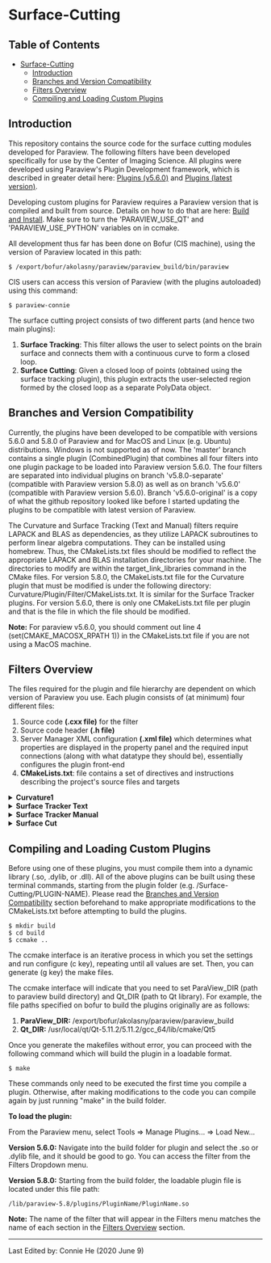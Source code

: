 # Surface-Cutting

## Table of Contents ##
- [Surface-Cutting](#surface-cutting)
  * [Introduction](#introduction)
  * [Branches and Version Compatibility](#branches-and-version-compatibility)
  * [Filters Overview](#filters-overview)
  * [Compiling and Loading Custom Plugins](#compiling-and-loading-custom-plugins)


## Introduction ##
This repository contains the source code for the surface cutting modules developed for Paraview. The following filters have been developed specifically for use by the Center of Imaging Science. All plugins were developed using Paraview's Plugin Development framework, which is described in greater detail here: [Plugins (v5.6.0)](https://www.paraview.org/Wiki/ParaView/Plugin_HowTo) and [Plugins (latest version)](https://kitware.github.io/paraview-docs/nightly/cxx/PluginHowto.html).

Developing custom plugins for Paraview requires a Paraview version that is compiled and built from source. Details on how to do that are here: [Build and Install](https://www.paraview.org/Wiki/ParaView:Build_And_Install). Make sure to turn the 'PARAVIEW_USE_QT' and 'PARAVIEW_USE_PYTHON' variables on in ccmake.

All development thus far has been done on Bofur (CIS machine), using the version of Paraview located in this path:   
```
$ /export/bofur/akolasny/paraview/paraview_build/bin/paraview
```
CIS users can access this version of Paraview (with the plugins autoloaded) using this command:
```
$ paraview-connie
```
The surface cutting project consists of two different parts (and hence two main plugins):
  1. **Surface Tracking**: This filter allows the user to select points on the brain surface and connects them with a continuous curve to form a closed loop.
  2. **Surface Cutting**: Given a closed loop of points (obtained using the surface tracking plugin), this plugin extracts the user-selected region formed by the closed loop as a separate PolyData object.

## Branches and Version Compatibility ##
Currently, the plugins have been developed to be compatible with versions 5.6.0 and 5.8.0 of Paraview and for MacOS and Linux (e.g. Ubuntu) distributions. Windows is not supported as of now. The 'master' branch contains a single plugin (CombinedPlugin) that combines all four filters into one plugin package to be loaded into Paraview version 5.6.0. The four filters are separated into individual plugins on branch 'v5.8.0-separate' (compatible with Paraview version 5.8.0) as well as on branch 'v5.6.0' (compatible with Paraview version 5.6.0). Branch 'v5.6.0-original' is a copy of what the github repository looked like before I started updating the plugins to be compatible with latest version of Paraview.

The Curvature and Surface Tracking (Text and Manual) filters require LAPACK and BLAS as dependencies, as they utilize LAPACK subroutines to perform linear algebra computations. They can be installed using homebrew. Thus, the CMakeLists.txt files should be modified to reflect the appropriate LAPACK and BLAS installation directories for your machine. The directories to modify are within the target_link_libraries command in the CMake files. For version 5.8.0, the CMakeLists.txt file for the Curvature plugin that must be modified is under the following directory: Curvature/Plugin/Filter/CMakeLists.txt. It is similar for the Surface Tracker plugins. For version 5.6.0, there is only one CMakeLists.txt file per plugin and that is the file in which the file should be modified.

**Note:** For paraview v5.6.0, you should comment out line 4 (set(CMAKE_MACOSX_RPATH 1)) in the CMakeLists.txt file if you are not using a MacOS machine.

## Filters Overview ##
The files required for the plugin and file hierarchy are dependent on which version of Paraview you use.
Each plugin consists of (at minimum) four different files:
  1. Source code **(.cxx file)** for the filter
  2. Source code header **(.h file)**
  3. Server Manager XML configuration **(.xml file)** which determines what properties are displayed in the property panel and the required input connections (along with what datatype they should be), essentially configures the plugin front-end
  4. **CMakeLists.txt**: file contains a set of directives and instructions describing the project's source files and targets

<details>
 <summary> <strong> Curvature1 </strong> </summary>
This plugin calculates the curvature of the brain surface at each vertex. It implements Hamann's algorithm, which derives a tangent plane at each point and uses it to compute the local shape operator.

  **Input**:
  - *pipeline browser*: Brain surface that is being processed (vtkPolyData); usually rendered from a BYU file  
  - *property panel*:
    - set curvature calculation type (mean, gauss, max, min)
    - set neighorhood depth (int)
    - set voxel dimensions [dx, dy, dz] (double)

  **Output**: A vtkPolyData object that is the same as the input but with an extra Curvature array in Point Data.

**Notes**:
 - Requires Lapack as a dependency.
</details>

<details>
 <summary> <strong> Surface Tracker Text </strong> </summary>
This filter connects two user-inputted points and has three different modes which determines how the points are connected:
  <ol>
   <li> <strong> Geodesic </strong>: uses Dijkstra's algorithm - simple shortest path dynamic programming approach </li>
   <li> <strong> Gyrus </strong>: uses Dijkstra's algorithm with a modified cost function to ensure that the generated curve is along the Gyri of the brain </li>
   <li> <strong> Sulcus </strong>: similar idea as Gyrus but for sulci </li>
 </ol>
Paraview has an existing filter that calculates geodesic shortest path using Dijkstra's algorithm on a graph which much of the code was based on. The original filter source code can be found here: https://github.com/Kitware/VTK/blob/master/Filters/Modeling/vtkDijkstraGraphGeodesicPath.cxx, along with the documentation here: https://vtk.org/doc/nightly/html/classvtkDijkstraGraphGeodesicPath.html

  **Input**:
  - *pipeline browser*: Brain surface that is being processed (vtkPolyData); usually rendered from a BYU file  
  - *property panel*:
    - set start vertex (double)
    - set end vertex (double)
    - set line type (geodesic, gyrus, and sulcus)
    - set curvature type used for cost function (mean, gauss, max, min)
    - set neighborhood depth (int)
    - set voxel dimensions [dx, dy, dz] (double)

  **Output**: A set of lines corresponding to the curve generated to connect the two points.
</details>

<details>
 <summary> <strong> Surface Tracker Manual </strong> </summary>
This filter has similar functionality to the Surface Tracker Text filter. The difference is that instead of inputting the start and end vertices, the user can freely select points along the surface and this filter will connect all of these vertices with curves (the three modes of geodesic, gyrus, and sulcus exist as well).

  **Input**:
  - *pipeline browser*:
    - Brain surface that is being processed (vtkPolyData); usually rendered from a BYU file
    - User-selected vertices (vtkUnstructuredGrid): use the "interactive Select Points On" toolbar and select points on the surface, extract these points using the "Extract Selection" filter. This will return a vtkUnstructuredGrid that is visible in the pipeline which can be used as an input into this filter.
  - *property panel*:
    - set line type (geodesic, gyrus, and sulcus)  

  **Output**: A set of lines corresponding to the curve generated, which connects the set of user-selected points.  

**Notes**:
 - This is supposed to work on a string of consecutive points (not just two points) so it is better than the previous method in that way.
 - If you want to connect different segments using two different modes (geodesic, gyrus, and sulcus), you will need to use the filter twice on two different extracted point selections and then combine them later one with the "Append Geometry" filter. However, you can use the python macros to chain some of these commands together and be more efficient.
</details>

<details>
 <summary> <strong> Surface Cut </strong> </summary>
This filter cuts the brain surface along the curves generated by the surface tracking filter. It uses the Boundary Fill algorithm adopted from this page: https://www.geeksforgeeks.org/boundary-fill-algorithm/. It is similar to how the 'fill' command in Microsoft Paint works. We first build an adjacency list to keep track of each vertex's neighbors. Next, we start from a user-selected vertex that is inside the desired region and recursively visit neighbors until the boundary (defined by surface tracker loop) is reached. Lastly, we remove the cells that have at least one vertex that wasn't visited, and only keep the cells where all three vertices were visited.

  **Input**:
  - *pipeline browser*:
    - Brain surface that is being processed (vtkPolyData); usually rendered from a BYU file
    - Output of the Surface Tracker filter (vtkPolyData) that consists of a closed loop of points
    - An inside point (vtkUnstructuredGrid): obtained by selecting a point inside of the desired region (using the interactive select points on tool) and extracting this selection  

  **Output**: A vtkPolyData that corresponds to the extracted region.

**Notes**:
 - This method is the most effective surface cut algorithm that I've experimented with so far.
 - It is effective in clipping the desired region most of the time and completes within a second.

</details>

## Compiling and Loading Custom Plugins ##
Before using one of these plugins, you must compile them into a dynamic library (.so, .dylib, or .dll).
All of the above plugins can be built using these terminal commands, starting from the plugin folder (e.g. /Surface-Cutting/PLUGIN-NAME). Please read the [Branches and Version Compatibility](#branches-and-version-compatibility) section beforehand to make appropriate modifications to the CMakeLists.txt before attempting to build the plugins.

```
$ mkdir build
$ cd build
$ ccmake ..
```

The ccmake interface is an iterative process in which you set the settings and run configure (c key), repeating until all values are set. Then, you can generate (g key) the make files.

The ccmake interface will indicate that you need to set ParaView_DIR (path to paraview build directory) and Qt_DIR (path to Qt library). For example, the file paths specified on bofur to build the plugins originally are as follows:
 1. **ParaView_DIR:** /export/bofur/akolasny/paraview/paraview_build
 2. **Qt_DIR:** /usr/local/qt/Qt-5.11.2/5.11.2/gcc_64/lib/cmake/Qt5

 Once you generate the makefiles without error, you can proceed with the following command which will build the plugin in a loadable format.
 ```
 $ make
 ```

These commands only need to be executed the first time you compile a plugin. Otherwise, after making modifications to the code you can compile again by just running "make" in the build folder.

**To load the plugin:**

From the Paraview menu, select Tools => Manage Plugins... => Load New...

**Version 5.6.0:**
Navigate into the build folder for plugin and select the .so or .dylib file, and it should be good to go. You can access the filter from the Filters Dropdown menu.

**Version 5.8.0:**
Starting from the build folder, the loadable plugin file is located under this file path:
```
/lib/paraview-5.8/plugins/PluginName/PluginName.so
```

**Note:** The name of the filter that will appear in the Filters menu matches the name of each section in the [Filters Overview](#filters-overview) section.

------------------------------------------------------------------------------------------------------------------------------
Last Edited by: Connie He (2020 June 9)
